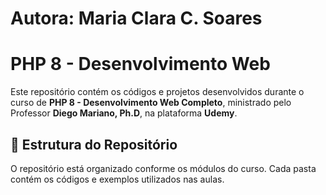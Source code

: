 # Autora: Maria Clara C. Soares

# PHP 8 - Desenvolvimento Web

Este repositório contém os códigos e projetos desenvolvidos durante o curso de **PHP 8 - Desenvolvimento Web Completo**, ministrado pelo Professor **Diego Mariano, Ph.D**, na plataforma **Udemy**.

## 📂 Estrutura do Repositório

O repositório está organizado conforme os módulos do curso. Cada pasta contém os códigos e exemplos utilizados nas aulas.
